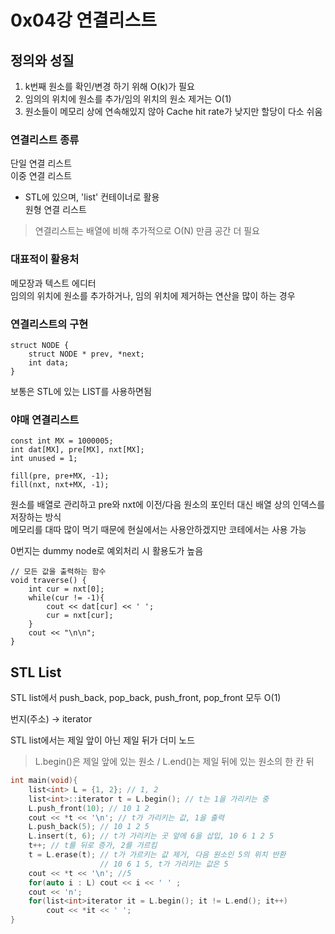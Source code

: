 # 0x04강 연결리스트
## 정의와 성질
1. k번째 원소를 확인/변경 하기 위해 O(k)가 필요
2. 임의의 위치에 원소를 추가/임의 위치의 원소 제거는 O(1)
3. 원소들이 메모리 상에 연속해있지 않아 Cache hit rate가 낮지만 할당이 다소 쉬움

### 연결리스트 종류
단일 연결 리스트  
이중 연결 리스트
 - STL에 있으며, 'list' 컨테이너로 활용    
원형 연결 리스트

> 연결리스트는 배열에 비해 추가적으로 O(N) 만큼 공간 더 필요

### 대표적이 활용처
메모장과 텍스트 에디터  
임의의 위치에 원소를 추가하거나, 임의 위치에 제거하는 연산을 많이 하는 경우

### 연결리스트의 구현
```
struct NODE {
    struct NODE * prev, *next;
    int data;
}
```  
보통은 STL에 있는 LIST를 사용하면됨

### 야매 연결리스트
```
const int MX = 1000005;
int dat[MX], pre[MX], nxt[MX];
int unused = 1;

fill(pre, pre+MX, -1);
fill(nxt, nxt+MX, -1);
```
원소를 배열로 관리하고 pre와 nxt에 이전/다음 원소의 포인터 대신 배열 상의 인덱스를 저장하는 방식  
메모리를 대따 많이 먹기 때문에 현실에서는 사용안하겠지만 코테에서는 사용 가능  

0번지는 dummy node로 예외처리 시 활용도가 높음  

```
// 모든 값을 출력하는 함수
void traverse() {
    int cur = nxt[0];
    while(cur != -1){
        cout << dat[cur] << ' ';
        cur = nxt[cur];
    }
    cout << "\n\n";
}
```

## STL List
STL list에서 push_back, pop_back, push_front, pop_front 모두 O(1)

번지(주소) → iterator

STL list에서는 제일 앞이 아닌 제일 뒤가 더미 노드
> L.begin()은 제일 앞에 있는 원소 / L.end()는 제일 뒤에 있는 원소의 한 칸 뒤

```c++
int main(void){
    list<int> L = {1, 2}; // 1, 2
    list<int>::iterator t = L.begin(); // t는 1을 가리키는 중
    L.push_front(10); // 10 1 2
    cout << *t << '\n'; // t가 가리키는 값, 1을 출력
    L.push_back(5); // 10 1 2 5
    L.insert(t, 6); // t가 가리키는 곳 앞에 6을 삽입, 10 6 1 2 5
    t++; // t를 뒤로 증가, 2를 가르킴
    t = L.erase(t); // t가 가르키는 값 제거, 다음 원소인 5의 위치 반환
                    // 10 6 1 5, t가 가리키는 값은 5
    cout << *t << '\n'; //5
    for(auto i : L) cout << i << ' ' ;
    cout << 'n';
    for(list<int>iterator it = L.begin(); it != L.end(); it++)
        cout << *it << ' ';
}
```

